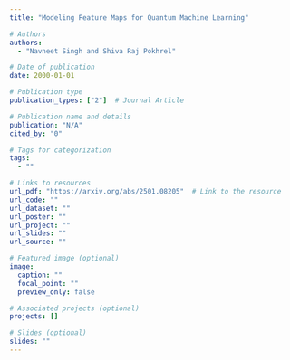 ```yaml
---
title: "Modeling Feature Maps for Quantum Machine Learning"

# Authors
authors:
  - "Navneet Singh and Shiva Raj Pokhrel"

# Date of publication
date: 2000-01-01

# Publication type
publication_types: ["2"]  # Journal Article

# Publication name and details
publication: "N/A"
cited_by: "0"

# Tags for categorization
tags:
  - ""

# Links to resources
url_pdf: "https://arxiv.org/abs/2501.08205"  # Link to the resource
url_code: ""
url_dataset: ""
url_poster: ""
url_project: ""
url_slides: ""
url_source: ""

# Featured image (optional)
image:
  caption: ""
  focal_point: ""
  preview_only: false

# Associated projects (optional)
projects: []

# Slides (optional)
slides: ""
---
```

